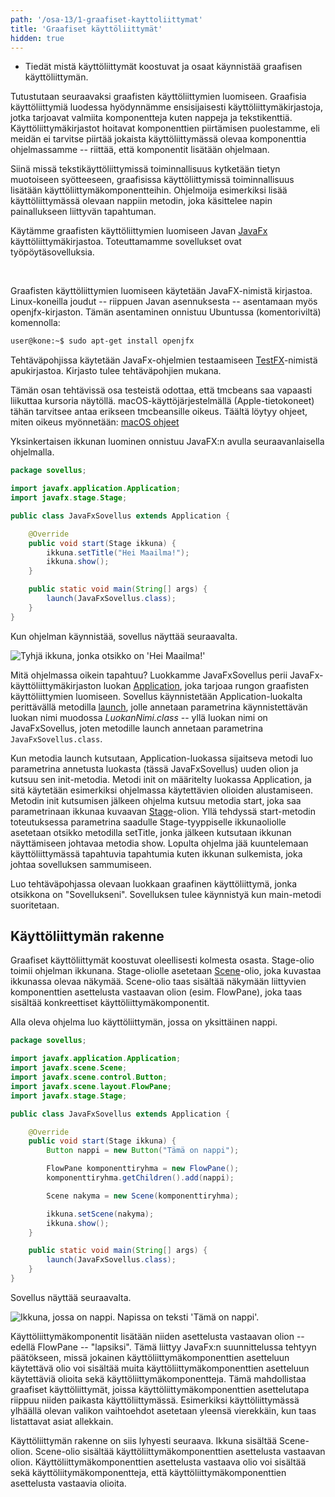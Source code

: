 ```yaml
---
path: '/osa-13/1-graafiset-kayttoliittymat'
title: 'Graafiset käyttöliittymät'
hidden: true
---
```



<text-box variant='learningObjectives' name='Oppimistavoitteet'>

- Tiedät mistä käyttöliittymät koostuvat ja osaat käynnistää graafisen käyttöliittymän.

</text-box>


Tutustutaan seuraavaksi graafisten käyttöliittymien luomiseen. Graafisia käyttöliittymiä luodessa hyödynnämme ensisijaisesti käyttöliittymäkirjastoja, jotka tarjoavat valmiita komponentteja kuten nappeja ja tekstikenttiä. Käyttöliittymäkirjastot hoitavat komponenttien piirtämisen puolestamme, eli meidän ei tarvitse piirtää jokaista käyttöliittymässä olevaa komponenttia ohjelmassamme -- riittää, että komponentit lisätään ohjelmaan.

Siinä missä tekstikäyttöliittymissä toiminnallisuus kytketään tietyn muotoiseen syötteeseen, graafisissa käyttöliittymissä toiminnallisuus lisätään käyttöliittymäkomponentteihin. Ohjelmoija esimerkiksi lisää käyttöliittymässä olevaan nappiin metodin, joka käsittelee napin painallukseen liittyvän tapahtuman.

Käytämme graafisten käyttöliittymien luomiseen Javan [JavaFx](https://en.wikipedia.org/wiki/JavaFX) käyttöliittymäkirjastoa. Toteuttamamme sovellukset ovat työpöytäsovelluksia.

<br/>

<text-box variant='hint' name='Graafiset käyttöliittymät ja tarvittavat kirjastot'>

Graafisten käyttöliittymien luomiseen käytetään JavaFX-nimistä kirjastoa. Linux-koneilla joudut -- riippuen Javan asennuksesta -- asentamaan myös openjfx-kirjaston. Tämän asentaminen onnistuu Ubuntussa (komentoriviltä) komennolla:

```bash
user@kone:~$ sudo apt-get install openjfx
```

Tehtäväpohjissa käytetään JavaFx-ohjelmien testaamiseen [TestFX](https://github.com/TestFX/TestFX/wiki)-nimistä apukirjastoa. Kirjasto tulee tehtäväpohjien mukana.

</text-box>

<text-box variant='hint' name='Tarvittavat oikeudet macOS:lla tehtävien testeihin'>

Tämän osan tehtävissä osa testeistä odottaa, että tmcbeans saa vapaasti liikuttaa kursoria näytöllä. macOS-käyttöjärjestelmällä (Apple-tietokoneet) tähän tarvitsee antaa erikseen tmcbeansille oikeus. Täältä löytyy ohjeet, miten oikeus myönnetään: [macOS ohjeet](/macos-ohjeet)

</text-box>

Yksinkertaisen ikkunan luominen onnistuu JavaFX:n avulla seuraavanlaisella ohjelmalla.


```java
package sovellus;

import javafx.application.Application;
import javafx.stage.Stage;

public class JavaFxSovellus extends Application {

    @Override
    public void start(Stage ikkuna) {
        ikkuna.setTitle("Hei Maailma!");
        ikkuna.show();
    }

    public static void main(String[] args) {
        launch(JavaFxSovellus.class);
    }
}
```


Kun ohjelman käynnistää, sovellus näyttää seuraavalta.


<img src="../img/material/gui-helloworld.png" alt="Tyhjä ikkuna, jonka otsikko on 'Hei Maailma!'"/>



Mitä ohjelmassa oikein tapahtuu? Luokkamme JavaFxSovellus perii JavaFx-käyttöliittymäkirjaston luokan [Application](https://docs.oracle.com/javase/8/javafx/api/javafx/application/Application.html), joka tarjoaa rungon graafisten käyttöliittymien luomiseen. Sovellus käynnistetään Application-luokalta perittävällä metodilla [launch](https://docs.oracle.com/javase/8/javafx/api/javafx/application/Application.html#launch-java.lang.Class-java.lang.String...--), jolle annetaan parametrina käynnistettävän luokan nimi muodossa *LuokanNimi.class* -- yllä luokan nimi on JavaFxSovellus, joten metodille launch annetaan parametrina `JavaFxSovellus.class`.


Kun metodia launch kutsutaan, Application-luokassa sijaitseva metodi luo parametrina annetusta luokasta (tässä JavaFxSovellus) uuden olion ja kutsuu sen init-metodia. Metodi init on määritelty luokassa Application, ja sitä käytetään esimerkiksi ohjelmassa käytettävien olioiden alustamiseen. Metodin init kutsumisen jälkeen ohjelma kutsuu metodia start, joka saa parametrinaan ikkunaa kuvaavan [Stage](https://docs.oracle.com/javase/8/javafx/api/javafx/stage/Stage.html)-olion. Yllä tehdyssä start-metodin toteutuksessa parametrina saadulle Stage-tyyppiselle ikkunaoliolle asetetaan otsikko metodilla setTitle, jonka jälkeen kutsutaan ikkunan näyttämiseen johtavaa metodia show. Lopulta ohjelma jää kuuntelemaan käyttöliittymässä tapahtuvia tapahtumia kuten ikkunan sulkemista, joka johtaa sovelluksen sammumiseen.


<programming-exercise name='Sovellukseni' tmcname='osa12-Osa12_01.Sovellukseni'>

Luo tehtäväpohjassa olevaan luokkaan graafinen käyttöliittymä, jonka otsikkona on "Sovellukseni". Sovelluksen tulee käynnistyä kun main-metodi suoritetaan.

</programming-exercise>


## Käyttöliittymän rakenne

Graafiset käyttöliittymät koostuvat oleellisesti kolmesta osasta. Stage-olio toimii ohjelman ikkunana. Stage-oliolle asetetaan [Scene](https://docs.oracle.com/javase/8/javafx/api/javafx/scene/Scene.html)-olio, joka kuvastaa ikkunassa olevaa näkymää. Scene-olio taas sisältää näkymään liittyvien komponenttien asettelusta vastaavan olion (esim. FlowPane), joka taas sisältää konkreettiset käyttöliittymäkomponentit.

Alla oleva ohjelma luo käyttöliittymän, jossa on yksittäinen nappi.


```java
package sovellus;

import javafx.application.Application;
import javafx.scene.Scene;
import javafx.scene.control.Button;
import javafx.scene.layout.FlowPane;
import javafx.stage.Stage;

public class JavaFxSovellus extends Application {

    @Override
    public void start(Stage ikkuna) {
        Button nappi = new Button("Tämä on nappi");

        FlowPane komponenttiryhma = new FlowPane();
        komponenttiryhma.getChildren().add(nappi);

        Scene nakyma = new Scene(komponenttiryhma);

        ikkuna.setScene(nakyma);
        ikkuna.show();
    }

    public static void main(String[] args) {
        launch(JavaFxSovellus.class);
    }
}
```

Sovellus näyttää seuraavalta.

<img src="../img/material/gui-nappi.png" alt="Ikkuna, jossa on nappi. Napissa on teksti 'Tämä on nappi'."/>


Käyttöliittymäkomponentit lisätään niiden asettelusta vastaavan olion -- edellä FlowPane -- "lapsiksi". Tämä liittyy JavaFx:n suunnittelussa tehtyyn päätökseen, missä jokainen käyttöliittymäkomponenttien asetteluun käytettävä olio voi sisältää muita käyttöliittymäkomponenttien asetteluun käytettäviä olioita sekä käyttöliittymäkomponentteja. Tämä mahdollistaa graafiset käyttöliittymät, joissa käyttöliittymäkomponenttien asettelutapa riippuu niiden paikasta käyttöliittymässä. Esimerkiksi käyttöliittymässä ylhäällä olevan valikon vaihtoehdot asetetaan yleensä vierekkäin, kun taas listattavat asiat allekkain.


Käyttöliittymän rakenne on siis lyhyesti seuraava. Ikkuna sisältää Scene-olion. Scene-olio sisältää käyttöliittymäkomponenttien asettelusta vastaavan olion. Käyttöliittymäkomponenttien asettelusta vastaava olio voi sisältää sekä käyttöliitymäkomponentteja, että käyttöliittymäkomponenttien asettelusta vastaavia olioita.
